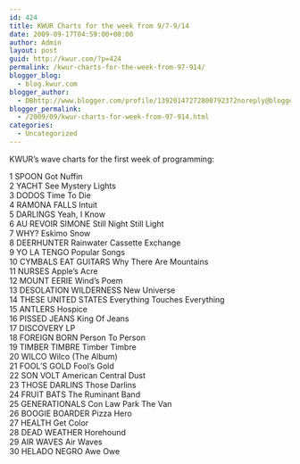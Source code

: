 ```yaml
---
id: 424
title: KWUR Charts for the week from 9/7-9/14
date: 2009-09-17T04:59:00+00:00
author: Admin
layout: post
guid: http://kwur.com/?p=424
permalink: /kwur-charts-for-the-week-from-97-914/
blogger_blog:
  - blog.kwur.com
blogger_author:
  - DBhttp://www.blogger.com/profile/13920147272800792372noreply@blogger.com
blogger_permalink:
  - /2009/09/kwur-charts-for-week-from-97-914.html
categories:
  - Uncategorized
---
```

<div class="pf-content">
  <p>
    KWUR’s wave charts for the first week of programming:
  </p>
  
  <p>
    1 SPOON Got Nuffin<br />2 YACHT See Mystery Lights<br />3 DODOS Time To Die <br />4 RAMONA FALLS Intuit <br />5 DARLINGS Yeah, I Know <br />6 AU REVOIR SIMONE Still Night Still Light <br />7 WHY? Eskimo Snow <br />8 DEERHUNTER Rainwater Cassette Exchange <br />9 YO LA TENGO Popular Songs <br />10 CYMBALS EAT GUITARS Why There Are Mountains <br />11 NURSES Apple’s Acre <br />12 MOUNT EERIE Wind’s Poem <br />13 DESOLATION WILDERNESS New Universe <br />14 THESE UNITED STATES Everything Touches Everything <br />15 ANTLERS Hospice <br />16 PISSED JEANS King Of Jeans <br />17 DISCOVERY LP <br />18 FOREIGN BORN Person To Person <br />19 TIMBER TIMBRE Timber Timbre <br />20 WILCO Wilco (The Album) <br />21 FOOL’S GOLD Fool’s Gold <br />22 SON VOLT American Central Dust <br />23 THOSE DARLINS Those Darlins <br />24 FRUIT BATS The Ruminant Band <br />25 GENERATIONALS Con Law Park The Van <br />26 BOOGIE BOARDER Pizza Hero <br />27 HEALTH Get Color <br />28 DEAD WEATHER Horehound <br />29 AIR WAVES Air Waves <br />30 HELADO NEGRO Awe Owe
  </p>
</div>